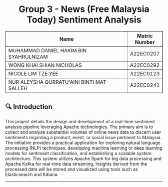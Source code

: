 <h1 align="center"> 
  Group 3 - News (Free Malaysia Today) Sentiment Analysis
  <br>
</h1>

<table border="solid" align="center">
  <tr>
    <th>Name</th>
    <th>Matric Number</th>
  </tr>
  <tr>
    <td width=80%>MUHAMMAD DANIEL HAKIM BIN SYAHRULNIZAM</td>
    <td>A22EC0207</td>
  </tr>
  <tr>
    <td width=80%>WONG KHAI SHIAN NICHOLAS</td>
    <td>A22EC0292</td>
  </tr>
  <tr>
    <td width=80%>NICOLE LIM TZE YEE </td>
    <td>A22EC0123</td>
  </tr>
  <tr>
    <td width=80%>NUR ALEYSHA QURRATU'AINI BINTI MAT SALLEH</td>
    <td>A22EC0241</td>
  </tr>
</table>
<!-- <br>
<br> -->

## 🔍 Introduction

This project details the design and development of a real-time sentiment analysis pipeline leveraging Apache technologies. The primary aim is to collect and analyze substantial volumes of online news data to discern user sentiments regarding a product, event, or social issue pertinent to Malaysia. The initiative provides a practical application for exploring natural language processing (NLP) techniques, developing machine learning or deep learning models for sentiment classification, and establishing a scalable system architecture. This system utilizes Apache Spark for big data processing and Apache Kafka for real-time data streaming. Insights derived from the processed data will be stored and visualized using tools such as Elasticsearch and Kibana.

---

